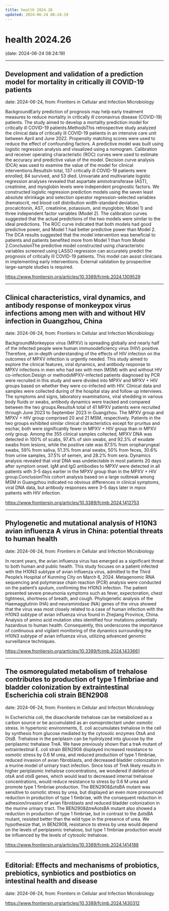 ```yaml
---
title: health 2024.26
updated: 2024-06-24 08:24:19
---
```


# health 2024.26

(date: 2024-06-24 08:24:19)

---

## Development and validation of a prediction model for mortality in critically ill COVID-19 patients

date: 2024-06-24, from: Frontiers in Cellular and Infection Microbiology

BackgroundEarly prediction of prognosis may help early treatment measures to reduce mortality in critically ill coronavirus disease (COVID-19) patients. The study aimed to develop a mortality prediction model for critically ill COVID-19 patients.MethodsThis retrospective study analyzed the clinical data of critically ill COVID-19 patients in an intensive care unit between April and June 2022. Propensity matching scores were used to reduce the effect of confounding factors. A predictive model was built using logistic regression analysis and visualized using a nomogram. Calibration and receiver operating characteristic (ROC) curves were used to estimate the accuracy and predictive value of the model. Decision curve analysis (DCA) was used to examine the value of the model for clinical interventions.ResultsIn total, 137 critically ill COVID-19 patients were enrolled; 84 survived, and 53 died. Univariate and multivariate logistic regression analyses revealed that aspartate aminotransferase (AST), creatinine, and myoglobin levels were independent prognostic factors. We constructed logistic regression prediction models using the seven least absolute shrinkage and selection operator regression-selected variables (hematocrit, red blood cell distribution width-standard deviation, procalcitonin, AST, creatinine, potassium, and myoglobin; Model 1) and three independent factor variables (Model 2). The calibration curves suggested that the actual predictions of the two models were similar to the ideal predictions. The ROC curve indicated that both models had good predictive power, and Model 1 had better predictive power than Model 2. The DCA results suggested that the model intervention was beneficial to patients and patients benefited more from Model 1 than from Model 2.ConclusionThe predictive model constructed using characteristic variables screened using LASSO regression can accurately predict the prognosis of critically ill COVID-19 patients. This model can assist clinicians in implementing early interventions. External validation by prospective large-sample studies is required. 

<https://www.frontiersin.org/articles/10.3389/fcimb.2024.1309529>

---

## Clinical characteristics, viral dynamics, and antibody response of monkeypox virus infections among men with and without HIV infection in Guangzhou, China

date: 2024-06-24, from: Frontiers in Cellular and Infection Microbiology

BackgroundMonkeypox virus (MPXV) is spreading globally and nearly half of the infected people were human immunodeficiency virus (HIV) positive. Therefore, an in-depth understanding of the effects of HIV infection on the outcomes of MPXV infection is urgently needed. This study aimed to explore the clinical features, viral dynamics, and antibody response to MPXV infections in men who had sex with men (MSM) with and without HIV co-infection.Design or methodsMPXV-infected patients diagnosed by PCR were recruited in this study and were divided into MPXV and MPXV + HIV groups based on whether they were co-infected with HIV. Clinical data and samples were collected during of the hospital stay and follow up interviews. The symptoms and signs, laboratory examinations, viral shedding in various body fluids or swabs, antibody dynamics were tracked and compared between the two groups.ResultsA total of 41 MPXV patients were recruited through June 2023 to September 2023 in Guangzhou. The MPXV group and MPXV + HIV group comprised 20 and 21 MSM, respectively. Patients in the two groups exhibited similar clinical characteristics except for pruritus and eschar, both were significantly fewer in MPXV + HIV group than in MPXV only group. Among the 355 clinical samples collected, MPXV DNA was detected in 100% of scabs, 97.4% of skin swabs, and 92.3% of exudate swabs from lesions, while the positive rate was 87.5% from oropharyngeal swabs, 59% from saliva, 51.3% from anal swabs, 50% from feces, 30.6% from urine samples, 37.5% of semen, and 28.2% from sera. Dynamics analysis revealed that viral DNA was undetectable in most patients 20 days after symptom onset. IgM and IgG antibodies to MPXV were detected in all patients with 3–5 days earlier in the MPXV group than in the MPXV + HIV group.ConclusionThis cohort analysis based on a large outbreak among MSM in Guangzhou indicated no obvious differences in clinical symptoms, viral DNA data, but antibody responses were 3–5 days later in mpox patients with HIV infection. 

<https://www.frontiersin.org/articles/10.3389/fcimb.2024.1412753>

---

## Phylogenetic and mutational analysis of H10N3 avian influenza A virus in China: potential threats to human health

date: 2024-06-24, from: Frontiers in Cellular and Infection Microbiology

In recent years, the avian influenza virus has emerged as a significant threat to both human and public health. This study focuses on a patient infected with the H10N3 subtype of avian influenza virus, admitted to the Third People’s Hospital of Kunming City on March 6, 2024. Metagenomic RNA sequencing and polymerase chain reaction (PCR) analysis were conducted on the patient’s sputum, confirming the H10N3 infection. The patient presented severe pneumonia symptoms such as fever, expectoration, chest tightness, shortness of breath, and cough. Phylogenetic analysis of the Haemagglutinin (HA) and neuraminidase (NA) genes of the virus showed that the virus was most closely related to a case of human infection with the H10N3 subtype of avian influenza virus found in Zhejiang Province, China. Analysis of amino acid mutation sites identified four mutations potentially hazardous to human health. Consequently, this underscores the importance of continuous and vigilant monitoring of the dynamics surrounding the H10N3 subtype of avian influenza virus, utilizing advanced genomic surveillance techniques. 

<https://www.frontiersin.org/articles/10.3389/fcimb.2024.1433661>

---

## The osmoregulated metabolism of trehalose contributes to production of type 1 fimbriae and bladder colonization by extraintestinal Escherichia coli strain BEN2908

date: 2024-06-24, from: Frontiers in Cellular and Infection Microbiology

In Escherichia coli, the disaccharide trehalose can be metabolized as a carbon source or be accumulated as an osmoprotectant under osmotic stress. In hypertonic environments, E. coli accumulates trehalose in the cell by synthesis from glucose mediated by the cytosolic enzymes OtsA and OtsB. Trehalose in the periplasm can be hydrolyzed into glucose by the periplasmic trehalase TreA. We have previously shown that a treA mutant of extraintestinal E. coli strain BEN2908 displayed increased resistance to osmotic stress by 0.6 M urea, and reduced production of type 1 fimbriae, reduced invasion of avian fibroblasts, and decreased bladder colonization in a murine model of urinary tract infection. Since loss of TreA likely results in higher periplasmic trehalose concentrations, we wondered if deletion of otsA and otsB genes, which would lead to decreased internal trehalose concentrations, would reduce resistance to stress by 0.6 M urea and promote type 1 fimbriae production. The BEN2908ΔotsBA mutant was sensitive to osmotic stress by urea, but displayed an even more pronounced reduction in production of type 1 fimbriae, with the consequent reduction in adhesion/invasion of avian fibroblasts and reduced bladder colonization in the murine urinary tract. The BEN2908ΔtreAotsBA mutant also showed a reduction in production of type 1 fimbriae, but in contrast to the ΔotsBA mutant, resisted better than the wild type in the presence of urea. We hypothesize that, in BEN2908, resistance to stress by urea would depend on the levels of periplasmic trehalose, but type 1 fimbriae production would be influenced by the levels of cytosolic trehalose. 

<https://www.frontiersin.org/articles/10.3389/fcimb.2024.1414188>

---

## Editorial: Effects and mechanisms of probiotics, prebiotics, synbiotics and postbiotics on intestinal health and disease

date: 2024-06-24, from: Frontiers in Cellular and Infection Microbiology

 

<https://www.frontiersin.org/articles/10.3389/fcimb.2024.1430312>

